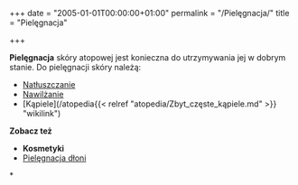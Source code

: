 +++
date = "2005-01-01T00:00:00+01:00"
permalink = "/Pielęgnacja/"
title = "Pielęgnacja"

+++

**Pielęgnacja** skóry atopowej jest konieczna do utrzymywania jej w dobrym stanie. Do pielęgnacji skóry należą:

-   [Natłuszczanie](/atopedia/Natłuszczanie "wikilink")
-   [Nawilżanie](/atopedia/Nawilżanie "wikilink")
-   [Kąpiele](/atopedia{{< relref "atopedia/Zbyt_częste_kąpiele.md" >}} "wikilink")

**Zobacz też**

-   **Kosmetyki**
-   [Pielęgnacja dłoni](/atopedia/Pielęgnacja_dłoni "wikilink")

\*
